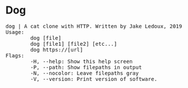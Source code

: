 # Dog

<pre>
dog | A cat clone with HTTP. Written by Jake Ledoux, 2019
Usage:
        dog [file]
        dog [file1] [file2] [etc...]
        dog https://[url]
Flags:
        -H, --help: Show this help screen
        -P, --path: Show filepaths in output
        -N, --nocolor: Leave filepaths gray
        -V, --version: Print version of software.
</pre>